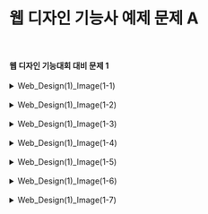 <h1>웹 디자인 기능사 예제 문제 A</h1><br>
<h4>웹 디자인 기능대회 대비 문제 1</h4>
<details>
  <summary>Web_Design(1)_Image(1-1)</summary>
  문제 1-1 ( 강원천문대_Image_1-1 )
  
  ![image](https://github.com/pm4c1/web-design/assets/122862249/7fdf851b-6591-4050-ae79-cd6f493bf983)
</details>
<br>
<details>
  <summary>Web_Design(1)_Image(1-2)</summary>
  문제 1-2 ( 강원천문대_Image_1-2 )
  
  ![image](https://github.com/pm4c1/web-design/assets/122862249/b9a89c39-81dc-4f5f-9543-6aa6822bccea)
</details>
<br>
<details>
  <summary>Web_Design(1)_Image(1-3)</summary>
  문제 1-3 ( 강원천문대_Image_1-3 )
  
  ![image](https://github.com/pm4c1/web-design/assets/122862249/3f3d0f52-dae3-4a60-9abf-82da2bfc9b44)
</details>
<br>
<details>
  <summary>Web_Design(1)_Image(1-4)</summary>
  문제 1-4 ( 강원천문대_Image_1-4 )

  ![image](https://github.com/pm4c1/web-design/assets/122862249/d4ab1863-ebc2-44f8-80ff-c326eea37fb2)
</details>
<br>
<details>
  <summary>Web_Design(1)_Image(1-5)</summary>
  문제 1-5 ( 강원천문대_Image_1-5 )
  
  ![image](https://github.com/pm4c1/web-design/assets/122862249/3c7e42bf-6bf8-439d-ab5c-24847eef148c)
</details>
<br>
<details>
  <summary>Web_Design(1)_Image(1-6)</summary>
  문제 1-6 ( 강원천문대_Image 1-6 )
  
  ![image](https://github.com/pm4c1/web-design/assets/122862249/e6703341-8283-4e11-96ec-15daedcb7117)
</details>
<br>
<details>
  <summary>Web_Design(1)_Image(1-7)</summary>
  문제 1-7 ( 강원천문대_Image 1-7 )
  
  ![image](https://github.com/pm4c1/web-design/assets/122862249/6bebaf7d-4b90-48d4-bb4a-281a0f9dd0b5)
</details>
